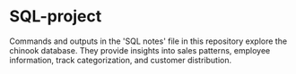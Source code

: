 # SQL-project
Commands and outputs in the 'SQL notes' file in this repository explore the chinook database. They provide insights into sales patterns, employee information, track categorization, and customer distribution.
